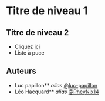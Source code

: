 # Titre de niveau 1 

## Titre de niveau 2

* Cliquez [ici](lien)
* Liste à puce



## Auteurs

* Luc papillon** _alias_ [@luc-papillon](https://github.com/luc-papillon)
* Léo Hacquard** _alias_ [@PheyNix14](https://github.com/PheyNix14)
